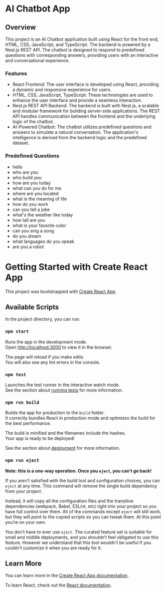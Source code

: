 # AI Chatbot App

## Overview

This project is an AI Chatbot application built using React for the front end, HTML, CSS, JavaScript, and TypeScript. The backend is powered by a Nest.js REST API. The chatbot is designed to respond to predefined questions with corresponding answers, providing users with an interactive and conversational experience.

### Features

- React Frontend: The user interface is developed using React, providing a dynamic and responsive experience for users.
- HTML, CSS, JavaScript, TypeScript: These technologies are used to enhance the user interface and provide a seamless interaction.
- Nest.js REST API Backend: The backend is built with Nest.js, a scalable and modular framework for building server-side applications. The REST API handles communication between the frontend and the underlying logic of the chatbot.
- AI-Powered Chatbot: The chatbot utilizes predefined questions and answers to simulate a natural conversation. The application's intelligence is derived from the backend logic and the predefined dataset.

### Predefined Questions

- hello
- who are you
- who build you
- how are you today
- what can you do for me
- where are you located
- what is the meaning of life
- how do you work
- can you tell a joke
- what's the weather like today
- how tall are you
- what is your favorite color
- can you sing a song
- do you dream
- what languages do you speak
- are you a robot
    
# Getting Started with Create React App

This project was bootstrapped with [Create React App](https://github.com/facebook/create-react-app).

## Available Scripts

In the project directory, you can run:

### `npm start`

Runs the app in the development mode.\
Open [http://localhost:3000](http://localhost:3000) to view it in the browser.

The page will reload if you make edits.\
You will also see any lint errors in the console.

### `npm test`

Launches the test runner in the interactive watch mode.\
See the section about [running tests](https://facebook.github.io/create-react-app/docs/running-tests) for more information.

### `npm run build`

Builds the app for production to the `build` folder.\
It correctly bundles React in production mode and optimizes the build for the best performance.

The build is minified and the filenames include the hashes.\
Your app is ready to be deployed!

See the section about [deployment](https://facebook.github.io/create-react-app/docs/deployment) for more information.

### `npm run eject`

**Note: this is a one-way operation. Once you `eject`, you can’t go back!**

If you aren’t satisfied with the build tool and configuration choices, you can `eject` at any time. This command will remove the single build dependency from your project.

Instead, it will copy all the configuration files and the transitive dependencies (webpack, Babel, ESLint, etc) right into your project so you have full control over them. All of the commands except `eject` will still work, but they will point to the copied scripts so you can tweak them. At this point you’re on your own.

You don’t have to ever use `eject`. The curated feature set is suitable for small and middle deployments, and you shouldn’t feel obligated to use this feature. However we understand that this tool wouldn’t be useful if you couldn’t customize it when you are ready for it.

## Learn More

You can learn more in the [Create React App documentation](https://facebook.github.io/create-react-app/docs/getting-started).

To learn React, check out the [React documentation](https://reactjs.org/).
